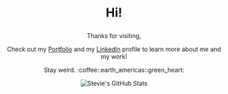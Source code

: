 # <p align="center">Hi!</p> 

<p align="center">
  Thanks for visiting,
</p>
<p align="center">
  Check out my <a href="https://strudel-and-coffee.herokuapp.com/" target="_blank">Portfolio</a> and my <a href="https://www.linkedin.com/in/stevie-trudell-atx/" target="_blank">LinkedIn</a> profile to learn more about me and my work!
</p>
<p align="center">
  Stay weird. :coffee::earth_americas::green_heart:
</p>

<p align="center">
  <img src="https://github-readme-stats.vercel.app/api?username=strudelAndCoffee&show_icons=true&hide=stars&theme=codeSTACKr" alt="Stevie's GitHub Stats">
</p>

